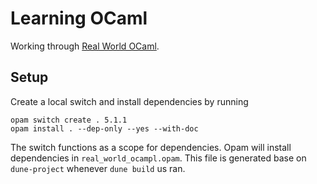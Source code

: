 # Learning OCaml

Working through [Real World OCaml](https://dev.realworldocaml.org/).

## Setup

Create a local switch and install dependencies by running

```shell
opam switch create . 5.1.1
opam install . --dep-only --yes --with-doc
```

The switch functions as a scope for dependencies.
Opam will install dependencies in `real_world_ocampl.opam`.
This file is generated base on `dune-project` whenever `dune build` us ran.
